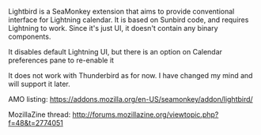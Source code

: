 Lightbird is a SeaMonkey extension that aims to provide conventional interface for Lightning calendar.
It is based on Sunbird code, and requires Lightning to work. Since it's just UI, it doesn't contain any binary components.

It disables default Lightning UI, but there is an option on Calendar preferences pane to re-enable it 

It does not work with Thunderbird as for now. I have changed my mind and will support it later.

AMO listing: https://addons.mozilla.org/en-US/seamonkey/addon/lightbird/

MozillaZine thread: http://forums.mozillazine.org/viewtopic.php?f=48&t=2774051